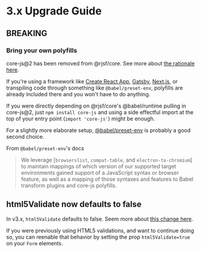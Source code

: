 # 3.x Upgrade Guide

## BREAKING

### Bring your own polyfills

core-js@2 has been removed from @rjsf/core. See more about [the rationale here](https://github.com/rjsf-team/react-jsonschema-form/pull/2211#issue-563700810).

If you're using a framework like [Create React App](https://create-react-app.dev/docs/supported-browsers-features#supported-browsers), [Gatsby](https://www.gatsbyjs.com/docs/how-to/custom-configuration/browser-support/), [Next.js](https://nextjs.org/docs/basic-features/supported-browsers-features), or transpiling code through something like `@babel/preset-env`, polyfills are already included there and you won't have to do anything.

If you were directly depending on @rjsf/core's @babel/runtime pulling in core-js@2, just `npm install core-js` and using a side effectful import at the top of your entry point (`import 'core-js'`) might be enough.

For a slightly more elaborate setup, [@babel/preset-env](https://babeljs.io/docs/en/babel-preset-env#how-does-it-work) is probably a good second choice.

From `@babel/preset-env`'s docs

> We leverage [`browserslist`, `compat-table`, and `electron-to-chromium`] to maintain mappings of which version of our supported target environments gained support of a JavaScript syntax or browser feature, as well as a mapping of those syntaxes and features to Babel transform plugins and core-js polyfills.

## html5Validate now defaults to false

In v3.x, `html5Validate` defaults to false. Seem more about [this change here](https://github.com/rjsf-team/react-jsonschema-form/issues/1184).

If you were previously using HTML5 validations, and want to continue doing so, you can reenable that behavior by setting the prop `html5Validate=true` on your `Form` elements. 